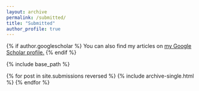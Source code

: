 ```yaml
---
layout: archive
permalink: /submitted/
title: "Submitted"
author_profile: true
---
```


{% if author.googlescholar %}
  You can also find my articles on <u><a href="{{author.googlescholar}}">my Google Scholar profile</a>.</u>
{% endif %}

{% include base_path %}

{% for post in site.submissions reversed %}
  {% include archive-single.html %}
{% endfor %}
